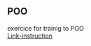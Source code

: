 ## POO  
exercice for trainig to POO  
[Link-instruction](https://skillcode.fr/javascript-avance-exercices-poo/)